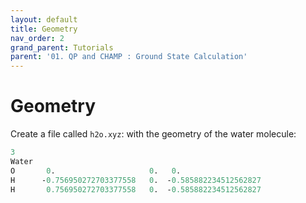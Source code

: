 ```yaml
---
layout: default
title: Geometry
nav_order: 2
grand_parent: Tutorials
parent: '01. QP and CHAMP : Ground State Calculation'
---
```


# Geometry

Create a file called `h2o.xyz`: with the geometry of the water molecule:

```perl
3
Water
O       0.                     0.   0.
H      -0.756950272703377558   0.  -0.585882234512562827
H       0.756950272703377558   0.  -0.585882234512562827
```

